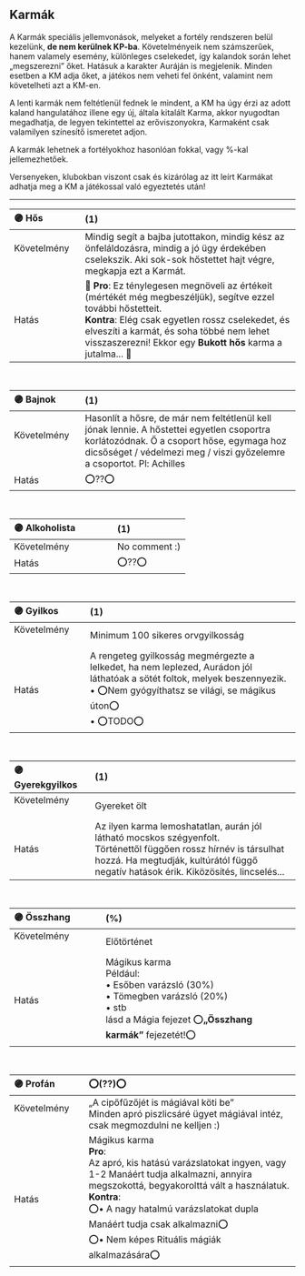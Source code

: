 ## Karmák

A Karmák speciális jellemvonások, melyeket a fortély rendszeren belül kezelünk, **de nem kerülnek KP-ba**. Követelményeik nem számszerűek, hanem valamely esemény, különleges cselekedet, így kalandok során lehet „megszerezni” őket. Hatásuk a karakter Auráján is megjelenik. Minden esetben a KM adja őket, a játékos nem veheti fel önként, valamint nem követelheti azt a KM-en.

A lenti karmák  nem feltétlenül fednek le mindent, a KM ha úgy érzi az adott kaland hangulatához illene egy új, általa kitalált Karma, akkor nyugodtan megadhatja, de legyen tekintettel az erőviszonyokra, Karmaként csak valamilyen színesítő ismeretet adjon.

A karmák lehetnek a fortélyokhoz hasonlóan fokkal, vagy %-kal jellemezhetőek.

Versenyeken, klubokban viszont csak és kizárólag az itt leírt Karmákat adhatja meg a KM a játékossal való egyeztetés után!

---

| 🟣 Hős | (1) |
| :----------- | :----------- |
| Követelmény &nbsp;	&nbsp; &nbsp; &nbsp; &nbsp; &nbsp; | Mindig segít a bajba jutottakon, mindig kész az önfeláldozásra, mindig a jó ügy érdekében cselekszik. Aki sok-sok hőstettet hajt végre, megkapja ezt a Karmát.   |
| Hatás | 👀 **Pro**: Ez ténylegesen megnöveli az értékeit (mértékét még megbeszéljük), segítve ezzel további hőstetteit.<br />**Kontra**: Elég csak egyetlen rossz cselekedet, és elveszíti a karmát, és soha többé nem lehet visszaszerezni! Ekkor egy **Bukott hős** karma a jutalma... 👀 |

<br />

| 🟣 Bajnok | (1) |
| :----------- | :----------- |
| Követelmény &nbsp; &nbsp; &nbsp; &nbsp; &nbsp; &nbsp; &nbsp; &nbsp; | Hasonlít a hősre, de már nem feltétlenül kell jónak lennie. A hőstettei egyetlen csoportra korlátozódnak. Ő a csoport hőse, egymaga hoz dicsőséget / védelmezi meg / viszi győzelemre a csoportot. Pl: Achilles |
| Hatás | ⭕??⭕ |

<br />

| 🟣 Alkoholista | (1) |
| :----------- | :----------- |
| Követelmény &nbsp; &nbsp; &nbsp; &nbsp; &nbsp; &nbsp; &nbsp; &nbsp; | No comment :)|
| Hatás | ⭕??⭕ |

<br />

| 🟣 Gyilkos | (1) |
| :----------- | :----------- |
| Követelmény &nbsp; &nbsp; &nbsp; &nbsp; &nbsp; &nbsp; &nbsp;  &nbsp; | Minimum 100 sikeres orvgyilkosság |
| Hatás | A rengeteg gyilkosság megmérgezte a lelkedet, ha nem leplezed, Aurádon jól láthatóak a sötét foltok, melyek beszennyezik.<br />• ⭕Nem gyógyíthatsz se világi, se mágikus úton⭕<br />• ⭕TODO⭕ |

<br />

| 🟣 Gyerekgyilkos | (1) |
| :----------- | :----------- |
| Követelmény &nbsp; &nbsp; &nbsp; &nbsp; &nbsp; &nbsp; &nbsp;  &nbsp;  | Gyereket ölt |
| Hatás | Az ilyen karma lemoshatatlan, aurán jól látható mocskos szégyenfolt.<br />Történettől függően rossz hírnév is társulhat hozzá. Ha megtudják, kultúrától függő negatív hatások érik. Kiközösítés, lincselés... |

<br />

| 🟣 Összhang | (%) |
| :----------- | :----------- |
| Követelmény &nbsp; &nbsp; &nbsp; &nbsp; &nbsp; &nbsp; &nbsp;  &nbsp; | Előtörténet |
| Hatás |  Mágikus karma<br />Például:<br />• Esőben varázsló (30%)<br />• Tömegben varázsló (20%)<br />• stb<br />lásd a Mágia fejezet ⭕**„Összhang karmák”** fejezetét!⭕ |

<br />

| 🟣 Profán | ⭕(??)⭕ |
| :----------- | :----------- |
| Követelmény &nbsp; &nbsp; &nbsp; &nbsp; &nbsp; &nbsp; &nbsp;  &nbsp; | „A cipőfűzőjét is mágiával köti be”<br />Minden apró piszlicsáré ügyet mágiával intéz, csak megmozdulni ne kelljen :) |
| Hatás | Mágikus karma<br />**Pro**:<br />Az apró, kis hatású varázslatokat ingyen, vagy 1-2 Manáért tudja alkalmazni, annyira megszokottá, begyakorolttá vált a használatuk.<br />**Kontra**:<br />⭕• A nagy hatalmú varázslatokat dupla Manáért tudja csak alkalmazni⭕<br />⭕• Nem képes Rituális mágiák alkalmazására⭕ |
